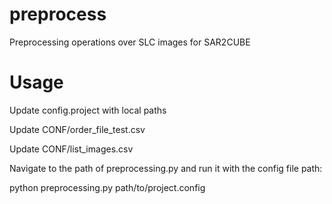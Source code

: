 # preprocess
Preprocessing operations over SLC images for SAR2CUBE

# Usage
Update config.project with local paths

Update CONF/order_file_test.csv

Update CONF/list_images.csv


Navigate to the path of preprocessing.py and run it with the config file path:

python preprocessing.py path/to/project.config
